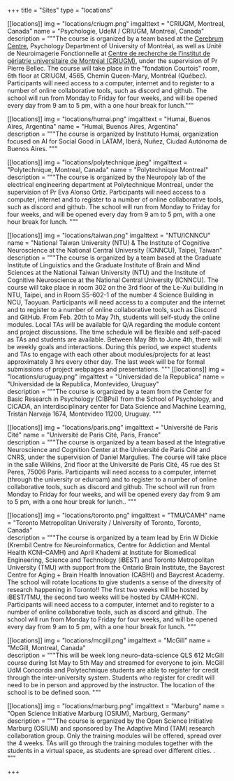 +++
title = "Sites"
type = "locations"

[[locations]]
  img = "locations/criugm.png"
  imgalttext = "CRIUGM, Montreal, Canada"
  name = "Psychologie, UdeM / CRIUGM, Montreal, Canada"
  description = """The course is organized by a team based at the [Cerebrum Centre](https://www.lecerebrum.ca/en/home/), Psychology Department of University of Montréal, as well as Unité de Neuroimagerie Fonctionnelle at [Centre de recherche de l'institut de gériatrie universitaire de Montréal (CRIUGM)](https://www.criugm.qc.ca/fr/contact.html), under the supervision of Pr Pierre Bellec. The course will take place in the "fondation Courtois" room, 6th floor at CRIUGM, 4565, Chemin Queen-Mary, Montréal (Québec). Participants will need access to a computer, internet and to register to a number of online collaborative tools, such as discord and github. The school will run from Monday to Friday for four weeks, and will be opened every day from 9 am to 5 pm, with a one hour break for lunch."""


[[locations]]
  img = "locations/humai.png"
  imgalttext = "Humai, Buenos Aires, Argentina"
  name = "Humai, Buenos Aires, Argentina"                                         
  description = """The course is organized by Instituto Humai, organization focused on AI for Social Good in LATAM, Iberá, Nuñez, Ciudad Autónoma de Buenos Aires.
"""

[[locations]]
  img = "locations/polytechnique.jpeg"
  imgalttext = "Polytechnique, Montreal, Canada"
  name = "Polytechnique Montreal"                                             
  description = """The course is organized by the Neuropoly lab of the electrical engineering department at Polytechnique Montreal, under the supervision of Pr Eva Alonso Ortiz. Participants will need access to a computer, internet and to register to a number of online collaborative tools, such as discord and github. The school will run from Monday to Friday for four weeks, and will be opened every day from 9 am to 5 pm, with a one hour break for lunch.
"""

  
[[locations]]
  img = "locations/taiwan.png"
  imgalttext = "NTU/ICNNCU"
  name = "National Taiwan University (NTU) & The Institute of Cognitive Neuroscience at the National Central University (ICNNCU), Taipei, Taiwan"                                               
  description = """The course is organized by a team based at the Graduate Institute of Linguistics and the Graduate Institute of Brain and Mind Sciences at the National Taiwan University (NTU) and the Institute of Cognitive Neuroscience at the National Central University (ICNNCU). The course will take place in room 302 on the 3rd floor of the Le-Xui building in NTU, Taipei, and in Room S5-602-1 of the number 4 Science Building in NCU, Taoyuan. Participants will need access to a computer and the internet and to register to a number of online collaborative tools, such as Discord and GitHub. From Feb. 20th to May 7th, students will self-study the online modules. Local TAs will be available for Q/A regarding the module content and project discussions. The time schedule will be flexible and self-paced as TAs and students are available. Between May 8th to June 4th, there will be weekly goals and interactions. During this period, we expect students and TAs to engage with each other about modules/projects for at least approximately 3 hrs every other day. The last week will be for formal submissions of project webpages and presentations.
"""
[[locations]]
  img = "locations/uruguay.png"
  imgalttext = "Universidad de la Republica"
  name = "Universidad de la Republica, Montevideo, Uruguay"                                                  
  description = """The course is organized by a team from the Center for Basic Research in Psychology (CIBPsi) from the School of Psychology, and CICADA, an interdisciplinary center for Data Science and Machine Learning, Tristán Narvaja 1674, Montevideo 11200, Uruguay.
"""

[[locations]]
  img = "locations/paris.png"
  imgalttext = "Université de Paris Cité"
  name = "Université de Paris Cité, Paris, France"                                         
  description = """The course is organized by a team based at the Integrative Neuroscience and Cognition Center at the Université de Paris Cité and CNRS, under the supervision of Daniel Margulies. The course will take place in the salle Wilkins, 2nd floor at the Université de Paris Cité, 45 rue des St Peres, 75006 Paris. Participants will need access to a computer, internet (through the university or eduroam) and to register to a number of online collaborative tools, such as discord and github. The school will run from Monday to Friday for four weeks, and will be opened every day from 9 am to 5 pm, with a one hour break for lunch..
"""

[[locations]]
  img = "locations/toronto.png"
  imgalttext = "TMU/CAMH"
  name = "Toronto Metropolitan University / University of Toronto, Toronto, Canada"                                              
  description = """The course is organized by a team lead by Erin W Dickie (Krembil Centre for Neuroinformatics, Centre for Addiction and Mental Health KCNI-CAMH) and April Khademi at Institute for Biomedical Engineering, Science and Technology (iBEST) and Toronto Metropolitan University (TMU) with support from the Ontario Brain Institute, the Baycrest Centre for Aging + Brain Health Innovation (CABHI) and Baycrest Academy. The school will rotate locations to give students a sense of the diversity of research happening in Toronto!! The first two weeks will be hosted by iBEST/TMU, the second two weeks will be hosted by CAMH-KCNI. Participants will need access to a computer, internet and to register to a number of online collaborative tools, such as discord and github. The school will run from Monday to Friday for four weeks, and will be opened every day from 9 am to 5 pm, with a one hour break for lunch.
"""



[[locations]]
  img = "locations/mcgill.png"
  imgalttext = "McGill"
  name = "McGill, Montreal, Canada"                                              
  description = """This will be week long neuro-data-science QLS 612 McGill course during 1st May to 5th May and streamed for everyone to join. McGill UdM Concordia and Polytechnique students are able to register for credit through the inter-university system. Students who register for credit will need to be in person and approved by the instructor. The location of the school is to be defined soon. 
"""


[[locations]]
  img = "locations/marburg.png"
  imgalttext = "Marburg"
  name = "Open Science Initiative Marburg (OSIUM), Marburg, Germany"                                              
  description = """The course is organized by the Open Science Initiative Marburg (OSIUM) and sponsored by The Adaptive Mind (TAM) research collaboration group. Only the training modules will be offered, spread over the 4 weeks. TAs will go through the training modules together with the students in a virtual space, as students are spread over different cities. .  
"""


+++